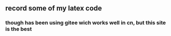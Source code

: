## record some of my latex code
### though has been using gitee wich works well in cn, but this site is the best
